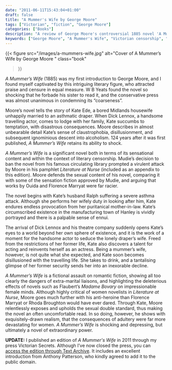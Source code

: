 ```yaml
---
date: "2011-06-11T15:43:04+01:00"
draft: false
title: "A Mummer's Wife by George Moore"
tags: ["Victorian", "fiction", "George Moore"]
categories: ["Books"]
description: "A review of George Moore's controversial 1885 novel 'A Mummer's Wife,' following Kate Ede's tragic descent from bored draper's wife to alcoholic actress. Discover this shocking tale that challenged Mudie's circulating library and Victorian moral standards."
keywords: ["George Moore", "A Mummer's Wife", "Victorian censorship", "Mudie's library", "adultery novel", "alcoholism",  "sensation fiction", "literary realism"]
---
```


{{< figure
  src="/images/a-mummers-wife.jpg"
  alt="Cover of A Mummer’s Wife by George Moore "
  class="book"
>}}

_A Mummer’s Wife_ (1885) was my first introduction to George Moore, and I found myself captivated by this intriguing literary figure, who attracted praise and censure in equal measure. W B Yeats found the novel so shocking that he forbade his sister to read it, and the conservative press was almost unanimous in condemning its “coarseness”.

Moore’s novel tells the story of Kate Ede, a bored Midlands housewife unhappily married to an asthmatic draper. When Dick Lennox, a handsome travelling actor, comes to lodge with her family, Kate succumbs to temptation, with disastrous consequences. Moore describes in almost unbearable detail Kate’s sense of claustrophobia, disillusionment, and subsequent ignominious descent into alcoholism. 124 years after it was first published, _A Mummer’s Wife_ retains its ability to shock.

_A Mummer’s Wife_ is a significant novel both in terms of its sensational content and within the context of literary censorship. Mudie’s decision to ban the novel from his famous circulating library prompted a virulent attack by Moore in his pamphlet _Literature at Nurse_ (included as an appendix to this edition). Moore defends the sexual content of his novel, comparing it with some of the sensation fiction approved by Mudie, and arguing that works by Ouida and Florence Marryat were far racier.

The novel begins with Kate’s husband Ralph suffering a severe asthma attack. Although she performs her wifely duty in looking after him, Kate endures endless provocation from her puritanical mother-in-law. Kate’s circumscribed existence in the manufacturing town of Hanley is vividly portrayed and there is a palpable sense of ennui.

The arrival of Dick Lennox and his theatre company suddenly opens Kate’s eyes to a world beyond her own sphere of existence, and it is the work of a moment for the handsome actor to seduce the lonely draper’s wife. Freed from the restrictions of her former life, Kate also discovers a talent for acting and reinvents herself as an actress. Being a mummer’s wife, however, is not quite what she expected, and Kate soon becomes disillusioned with the travelling life. She takes to drink, and a tantalising glimpse of her former security sends her into an inexorable decline.

_A Mummer’s Wife_ is a fictional assault on romantic fiction, showing all too clearly the dangers of extra-marital liaisons, and highlighting the deleterious effects of novels such as Flaubert’s _Madame Bovary_ on impressionable female minds. Although highly critical of women novelists in _Literature at Nurse_, Moore goes much further with his anti-heroine than Florence Marryat or Rhoda Broughton would have ever dared. Through Kate, Moore relentlessly exposes and upholds the sexual double standard, thus making the novel an often uncomfortable read. In so doing, however, he shows with exquisitely-drawn realism, that the consequences of adultery were far more devastating for women. _A Mummer’s Wife_ is shocking and depressing, but ultimately a novel of extraordinary power.

**UPDATE:** I published an edition of _A Mummer's Wife_ in 2011 through my press Victorian Secrets. Although I’ve now closed the press, you can [access the edition through Text Archive](https://archive.org/details/9781906469238). It includes an excellent introduction from Anthony Patterson, who kindly agreed to add it to the public domain.